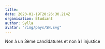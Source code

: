 ```yaml
---
title: 
date: 2023-01-19T20:26:30.214Z
organisation: Étudiant 
author: Sylla
avatar: "/img/pays/SN.svg"
---
```


Non à un 3ème candidatures et non à l'injustice 